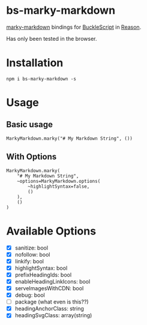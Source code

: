 # bs-marky-markdown

[marky-markdown](http://npm.im/marky-markdown) bindings for [BuckleScript](https://bucklescript.github.io) in [Reason](https://reasonml.github.io).

Has only been tested in the browser.

# Installation

```
npm i bs-marky-markdown -s
```

# Usage

## Basic usage

```reasonml
MarkyMarkdown.marky("# My Markdown String", ())
```

## With Options

```reasonml
MarkyMarkdown.marky(
    "# My Markdown String", 
    ~options=MarkyMarkdown.options(
        ~highlightSyntax=false, 
        ()
    ), 
    ()
)
```

# Available Options

- [x] sanitize: bool
- [x] nofollow: bool
- [x] linkify: bool
- [x] highlightSyntax: bool
- [x] prefixHeadingIds: bool
- [x] enableHeadingLinkIcons: bool
- [x] serveImagesWithCDN: bool
- [x] debug: bool
- [ ] package (what even is this??)
- [x] headingAnchorClass: string
- [x] headingSvgClass: array(string) 

